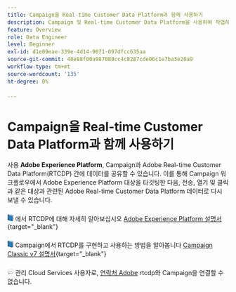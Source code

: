 ```yaml
---
title: Campaign을 Real-time Customer Data Platform과 함께 사용하기
description: Campaign 및 Real-time Customer Data Platform을 사용하여 작업하는 방법 알아보기
feature: Overview
role: Data Engineer
level: Beginner
exl-id: d1e09eae-339e-4d14-9071-097dfcc635aa
source-git-commit: 48e88f00a987088cc4c8287cde06c1e7ba3e20a9
workflow-type: tm+mt
source-wordcount: '135'
ht-degree: 0%

---
```


# Campaign을 Real-time Customer Data Platform과 함께 사용하기

사용 **Adobe Experience Platform**, Campaign과 Adobe Real-time Customer Data Platform(RTCDP) 간에 데이터를 공유할 수 있습니다. 이를 통해 Campaign 워크플로우에서 Adobe Experience Platform 대상을 타깃팅한 다음, 전송, 열기 및 클릭과 같은 대상과 관련된 Adobe Real-time Customer Data Platform 데이터로 다시 보낼 수 있습니다.

![](../assets/do-not-localize/book.png) 에서 RTCDP에 대해 자세히 알아보십시오 [Adobe Experience Platform 설명서](https://experienceleague.adobe.com/docs/experience-platform/rtcdp/overview.html?lang=en){target=&quot;_blank&quot;}

![](../assets/do-not-localize/book.png) Campaign에서 RTCDP를 구현하고 사용하는 방법을 알아봅니다 [Campaign Classic v7 설명서](https://experienceleague.adobe.com/docs/campaign-classic/using/integrating-with-adobe-experience-cloud/aep-sources-destinations/get-started-sources-destinations.html?lang=en#integrating-with-adobe-experience-cloud){target=&quot;_blank&quot;}

![](../assets/do-not-localize/speech.png)  관리 Cloud Services 사용자로, [연락처 Adobe](../start/campaign-faq.md#support) rtcdp와 Campaign을 연결할 수 없습니다.
